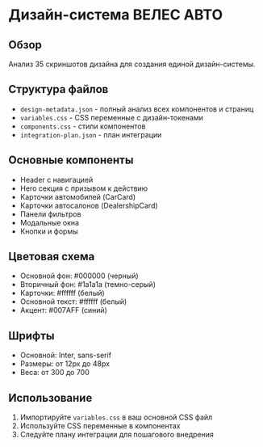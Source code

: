 # Дизайн-система ВЕЛЕС АВТО

## Обзор
Анализ 35 скриншотов дизайна для создания единой дизайн-системы.

## Структура файлов
- `design-metadata.json` - полный анализ всех компонентов и страниц
- `variables.css` - CSS переменные с дизайн-токенами
- `components.css` - стили компонентов
- `integration-plan.json` - план интеграции

## Основные компоненты
- Header с навигацией
- Hero секция с призывом к действию
- Карточки автомобилей (CarCard)
- Карточки автосалонов (DealershipCard)
- Панели фильтров
- Модальные окна
- Кнопки и формы

## Цветовая схема
- Основной фон: #000000 (черный)
- Вторичный фон: #1a1a1a (темно-серый)
- Карточки: #ffffff (белый)
- Основной текст: #ffffff (белый)
- Акцент: #007AFF (синий)

## Шрифты
- Основной: Inter, sans-serif
- Размеры: от 12px до 48px
- Веса: от 300 до 700

## Использование
1. Импортируйте `variables.css` в ваш основной CSS файл
2. Используйте CSS переменные в компонентах
3. Следуйте плану интеграции для пошагового внедрения
